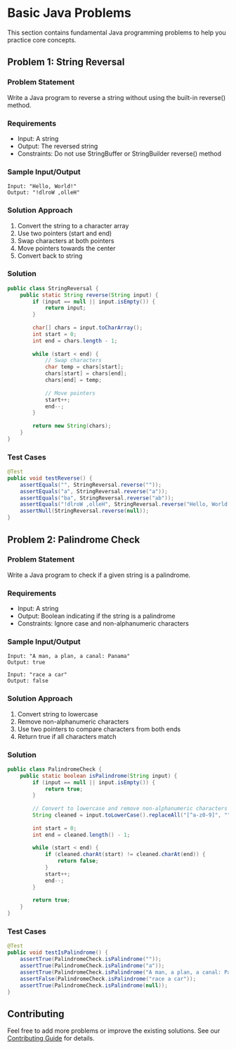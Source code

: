 # Basic Java Problems

This section contains fundamental Java programming problems to help you practice core concepts.

## Problem 1: String Reversal

### Problem Statement
Write a Java program to reverse a string without using the built-in reverse() method.

### Requirements
- Input: A string
- Output: The reversed string
- Constraints: Do not use StringBuffer or StringBuilder reverse() method

### Sample Input/Output
```
Input: "Hello, World!"
Output: "!dlroW ,olleH"
```

### Solution Approach
1. Convert the string to a character array
2. Use two pointers (start and end)
3. Swap characters at both pointers
4. Move pointers towards the center
5. Convert back to string

### Solution
```java
public class StringReversal {
    public static String reverse(String input) {
        if (input == null || input.isEmpty()) {
            return input;
        }
        
        char[] chars = input.toCharArray();
        int start = 0;
        int end = chars.length - 1;
        
        while (start < end) {
            // Swap characters
            char temp = chars[start];
            chars[start] = chars[end];
            chars[end] = temp;
            
            // Move pointers
            start++;
            end--;
        }
        
        return new String(chars);
    }
}
```

### Test Cases
```java
@Test
public void testReverse() {
    assertEquals("", StringReversal.reverse(""));
    assertEquals("a", StringReversal.reverse("a"));
    assertEquals("ba", StringReversal.reverse("ab"));
    assertEquals("!dlroW ,olleH", StringReversal.reverse("Hello, World!"));
    assertNull(StringReversal.reverse(null));
}
```

## Problem 2: Palindrome Check

### Problem Statement
Write a Java program to check if a given string is a palindrome.

### Requirements
- Input: A string
- Output: Boolean indicating if the string is a palindrome
- Constraints: Ignore case and non-alphanumeric characters

### Sample Input/Output
```
Input: "A man, a plan, a canal: Panama"
Output: true

Input: "race a car"
Output: false
```

### Solution Approach
1. Convert string to lowercase
2. Remove non-alphanumeric characters
3. Use two pointers to compare characters from both ends
4. Return true if all characters match

### Solution
```java
public class PalindromeCheck {
    public static boolean isPalindrome(String input) {
        if (input == null || input.isEmpty()) {
            return true;
        }
        
        // Convert to lowercase and remove non-alphanumeric characters
        String cleaned = input.toLowerCase().replaceAll("[^a-z0-9]", "");
        
        int start = 0;
        int end = cleaned.length() - 1;
        
        while (start < end) {
            if (cleaned.charAt(start) != cleaned.charAt(end)) {
                return false;
            }
            start++;
            end--;
        }
        
        return true;
    }
}
```

### Test Cases
```java
@Test
public void testIsPalindrome() {
    assertTrue(PalindromeCheck.isPalindrome(""));
    assertTrue(PalindromeCheck.isPalindrome("a"));
    assertTrue(PalindromeCheck.isPalindrome("A man, a plan, a canal: Panama"));
    assertFalse(PalindromeCheck.isPalindrome("race a car"));
    assertTrue(PalindromeCheck.isPalindrome(null));
}
```

## Contributing
Feel free to add more problems or improve the existing solutions. See our [Contributing Guide](../../CONTRIBUTING.md) for details. 